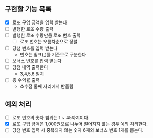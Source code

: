 ## 구현할 기능 목록

- [x] 로또 구입 금액을 입력 받는다
- [ ] 발행한 로또 수량 출력
- [ ] 발행한 로또 수량만큼 로또 번호 출력
  - [ ] 로또 번호는 오름차순으로 정렬
- [ ] 당첨 번호를 입력 받는다
  - 번호는 쉼표(,)를 기준으로 구분한다
- [ ] 보너스 번호를 입력 받는다
- [ ] 당첨 내역 출력한다
  - 3,4,5,6 일치
- [ ] 총 수익률 출력
  - 소수점 둘째 자리에서 반올림

## 예외 처리

- [ ] 로또 번호의 숫자 범위는 1 ~ 45까지이다.
- [x] 로또 구입 금액은 1,000원으로 나누어 떨어지지 않는 경우 예외 처리한다.
- [ ] 당첨 번호 입력 시 중복되지 않는 숫자 6개와 보너스 번호 1개를 뽑는다.
